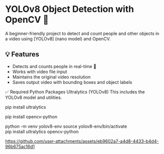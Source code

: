 # YOLOv8 Object Detection with OpenCV 🎯

A beginner-friendly project to detect and count people and other objects in a video using [YOLOv8] (nano model) and OpenCV.

## 💡 Features

- Detects and counts people in real-time 🧍
- Works with video file input
- Maintains the original video resolution
- Saves output video with bounding boxes and object labels


✅ Required Python Packages
Ultralytics (YOLOv8)
This includes the YOLOv8 model and utilities.

pip install ultralytics

pip install opencv-python

python -m venv yolov8-env
source yolov8-env/bin/activate  
pip install ultralytics opencv-python


https://github.com/user-attachments/assets/eb9602a7-a4d8-4433-b4d4-96b675ac16d1

